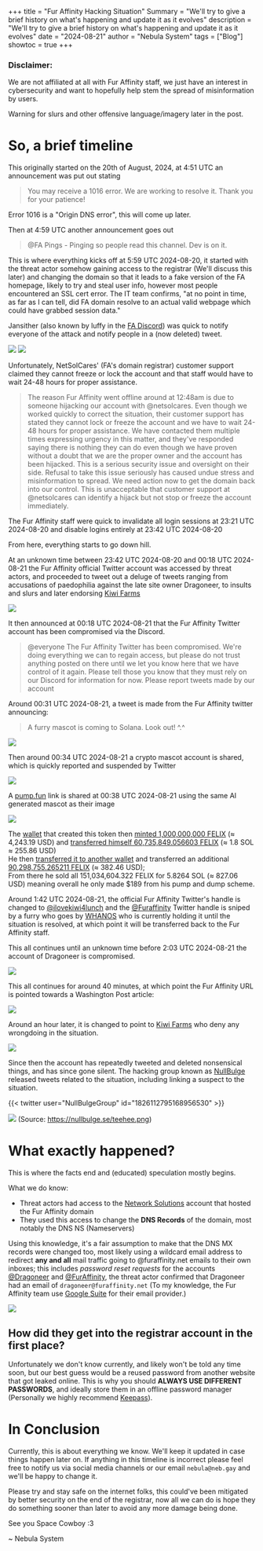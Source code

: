 +++
title = "Fur Affinity Hacking Situation"
Summary = "We'll try to give a brief history on what's happening and update it as it evolves"
description = "We'll try to give a brief history on what's happening and update it as it evolves"
date = "2024-08-21"
author = "Nebula System"
tags = ["Blog"]
showtoc = true
+++

### Disclaimer:
We are not affiliated at all with Fur Affinity staff, we just have an interest in cybersecurity and want to hopefully help stem the spread of misinformation by users.

Warning for slurs and other offensive language/imagery later in the post.

# So, a brief timeline

This originally started on the 20th of August, 2024, at 4:51 UTC an announcement was put out stating

> You may receive a 1016 error. We are working to resolve it. Thank you for your patience!

Error 1016 is a "Origin DNS error", this will come up later.

Then at 4:59 UTC another announcement goes out

> @FA Pings - Pinging so people read this channel. Dev is on it.

This is where everything kicks off at 5:59 UTC 2024-08-20, it started with the threat actor somehow gaining access to the registrar (We'll discuss this later) and changing the domain so that it leads to a fake version of the FA homepage, likely to try and steal user info, however most people encountered an SSL cert error. The IT team confirms, "at no point in time, as far as I can tell, did FA domain resolve to an actual valid webpage which could have grabbed session data."

Jansither (also known by luffy in the [FA Discord](https://discord.gg/furaffinity)) was quick to notify everyone of the attack and notify people in a (now deleted) tweet.

![](/FA/1.png)
![](/FA/2.png)

Unfortunately, NetSolCares' (FA's domain registrar) customer support claimed they cannot freeze or lock the account and that staff would have to wait 24-48 hours for proper assistance.

> The reason Fur Affinity went offline around at 12:48am is due to someone hijacking our account with @netsolcares. Even though we worked quickly to correct the situation, their customer support has stated they cannot lock or freeze the account and we have to wait 24-48 hours for proper assistance. We have contacted them multiple times expressing urgency in this matter, and they've responded saying there is nothing they can do even though we have proven without a doubt that we are the proper owner and the account has been hijacked. This is a serious security issue and oversight on their side. Refusal to take this issue seriously has caused undue stress and misinformation to spread. We need action now to get the domain back into our control. This is unacceptable that customer support at @netsolcares can identify a hijack but not stop or freeze the account immediately.

The Fur Affinity staff were quick to invalidate all login sessions at 23:21 UTC 2024-08-20 and disable logins entirely at 23:42 UTC 2024-08-20

From here, everything starts to go down hill.

At an unknown time between 23:42 UTC 2024-08-20 and 00:18 UTC 2024-08-21 the Fur Affinity official Twitter account was accessed by threat actors, and proceeded to tweet out a deluge of tweets ranging from accusations of paedophilia against the late site owner Dragoneer, to insults and slurs and later endorsing [Kiwi Farms](https://en.wikipedia.org/wiki/Kiwi_Farms)

![](/FA/3.jpg)

It then announced at 00:18 UTC 2024-08-21 that the Fur Affinity Twitter account has been compromised via the Discord.

> @everyone The Fur Affinity Twitter has been compromised. We're doing everything we can to regain access, but please do not trust anything posted on there until we let you know here that we have control of it again.
> Please tell those you know that they must rely on our Discord for information for now.
> Please report tweets made by our account

Around 00:31 UTC 2024-08-21, a tweet is made from the Fur Affinity twitter announcing:

> A furry mascot is coming to Solana. Look out! ^.^

![](/FA/4.png)

Then around 00:34 UTC 2024-08-21 a crypto mascot account is shared, which is quickly reported and suspended by Twitter

![](/FA/5.png)

A [pump.fun](https://pump.fun/UakxfAPQQuDD39PgtiKQriXpWDtnCruDcu4UwwpVPRW) link is shared at 00:38 UTC 2024-08-21 using the same AI generated mascot as their image

![](/FA/6.png)

The [wallet](https://solscan.io/account/FgmaEb5BmJGV7WcykrrhsNSsSauD7S31NBCHEUmrLQMe) that created this token then [minted 1,000,000,000 FELIX](https://solscan.io/tx/4RpTuAn4LWVjG3VegQfZDNgrfSijzK6V5GvZjjX7C2kDJ6JS4fSzNhzfwgPu2UFbTfdL1AV9wgCZMGFcBJm9TeaH) (≈ 4,243.19 USD) and [transferred himself 60,735,849.056603 FELIX](https://solscan.io/tx/4RpTuAn4LWVjG3VegQfZDNgrfSijzK6V5GvZjjX7C2kDJ6JS4fSzNhzfwgPu2UFbTfdL1AV9wgCZMGFcBJm9TeaH) (≈ 1.8 SOL ≈ 255.86 USD)\
He then [transferred it to another wallet](https://solscan.io/tx/UUa1mVQZ1wLtitHRT3qUwM7eoJdvNP7muP2mGKA8dGJM1119uzpRHGZ537KZYwC361L2pQXv86EZ67GUnwdTVZ1) and transferred an additional [90,298,755.265211 FELIX](https://solscan.io/account/2jA1yJ8L6QCCNWtVh8jdLWLPMwpXJ5K7NBtV4QLccgHt#transfers) (≈ 382.46 USD);\
From there he sold all 151,034,604.322 FELIX for 5.8264 SOL (≈ 827.06 USD) meaning overall he only made $189 from his pump and dump scheme.

Around 1:42 UTC 2024-08-21, the official Fur Affinity Twitter's handle is changed to [@ilovekiwi4lunch](https://x.com/ilovekiwi4lunch) and the [@Furaffinity](https://x.com/furaffinity) Twitter handle is sniped by a furry who goes by [WHANOS](https://www.youtube.com/watch?v=Pmnt2SS2bIA) who is currently holding it until the situation is resolved, at which point it will be transferred back to the Fur Affinity staff.

This all continues until an unknown time before 2:03 UTC 2024-08-21 the account of Dragoneer is compromised.

![](/FA/7.jpg)

This all continues for around 40 minutes, at which point the Fur Affinity URL is pointed towards a Washington Post article:

![](/FA/8.jpg)

Around an hour later, it is changed to point to [Kiwi Farms](https://en.wikipedia.org/wiki/Kiwi_Farms) who deny any wrongdoing in the situation.

![](/FA/9.jpg)

Since then the account has repeatedly tweeted and deleted nonsensical things, and has since gone silent. The hacking group known as [NullBulge](https://nullbulge.se/) released tweets related to the situation, including linking a suspect to the situation.

{{< twitter user="NullBulgeGroup" id="1826112795168956530" >}}

![](/FA/10.png)
(Source: https://nullbulge.se/teehee.png)

# What exactly happened?

This is where the facts end and (educated) speculation mostly begins.

What we do know:
- Threat actors had access to the [Network Solutions](https://www.networksolutions.com/) account that hosted the Fur Affinity domain
- They used this access to change the **DNS Records** of the domain, most notably the DNS NS (Nameservers)

Using this knowledge, it's a fair assumption to make that the DNS MX records were changed too, most likely using a wildcard email address to redirect **any and all** mail traffic going to @furaffinity.net emails to their own inboxes; this includes *password reset requests* for the accounts [@Dragoneer](https://x.com/Dragoneer) and [@FurAffinity](https://x.com/Furaffinity), the threat actor confirmed that Dragoneer had an email of `dragoneer@furaffinity.net` (To my knowledge, the Fur Affinity team use [Google Suite](https://workspace.google.com/intl/en_uk/products/gmail/) for their email provider.)

![](/FA/11.png)

## How did they get into the registrar account in the first place?
Unfortunately we don't know currently, and likely won't be told any time soon, but our best guess would be a reused password from another website that got leaked online. This is why you should **ALWAYS USE DIFFERENT PASSWORDS**, and ideally store them in an offline password manager (Personally we highly recommend [Keepass](https://keepass.info/)).

# In Conclusion

Currently, this is about everything we know. We'll keep it updated in case things happen later on. If anything in this timeline is incorrect please feel free to notify us via social media channels or our email `nebula@neb.gay` and we'll be happy to change it.

Please try and stay safe on the internet folks, this could've been mitigated by better security on the end of the registrar, now all we can do is hope they do something sooner than later to avoid any more damage being done.

See you Space Cowboy :3

~ Nebula System